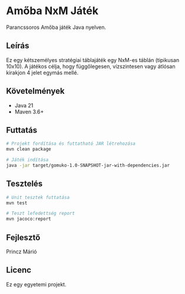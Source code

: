 # Amőba NxM Játék

Parancssoros Amőba játék Java nyelven.

## Leírás

Ez egy kétszemélyes stratégiai táblajáték egy NxM-es táblán (tipikusan 10x10).
A játékos célja, hogy függőlegesen, vízszintesen vagy átlósan kirakjon 4 jelet egymás mellé.

## Követelmények

- Java 21
- Maven 3.6+

## Futtatás
```bash
# Projekt fordítása és futtatható JAR létrehozása
mvn clean package

# Játék indítása
java -jar target/gomuko-1.0-SNAPSHOT-jar-with-dependencies.jar
```

## Tesztelés
```bash
# Unit tesztek futtatása
mvn test

# Teszt lefedettség report
mvn jacoco:report
```

## Fejlesztő

Princz Márió

## Licenc

Ez egy egyetemi projekt.